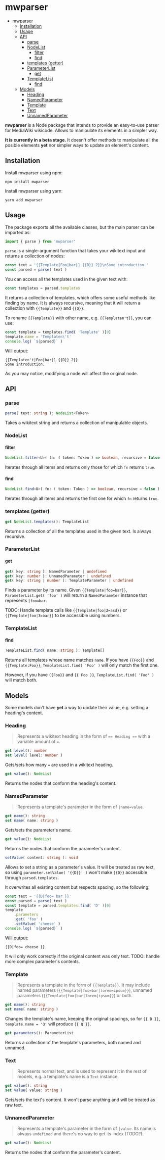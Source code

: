 # mwparser

- [mwparser](#mwparser)
	- [Installation](#installation)
	- [Usage](#usage)
	- [API](#api)
		- [parse](#parse)
		- [NodeList](#nodelist)
			- [filter](#filter)
			- [find](#find)
		- [templates (getter)](#templates-getter)
		- [ParameterList](#parameterlist)
			- [get](#get)
		- [TemplateList](#templatelist)
			- [find](#find-1)
	- [Models](#models)
		- [Heading](#heading)
		- [NamedParameter](#namedparameter)
		- [Template](#template)
		- [Text](#text)
		- [UnnamedParameter](#unnamedparameter)

**mwparser** is a Node package that intends to provide an easy-to-use parser for MediaWiki wikicode. Allows to manipulate its elements in a simpler way.

**It is currently in a beta stage.** It doesn't offer methods to manipulate all the posible elements **yet** nor simpler ways to update an element's content.

## Installation
Install mwparser using npm:

```
npm install mwparser
```

Install mwparser using yarn:
```
yarn add mwparser
```

## Usage
The package exports all the available classes, but the main parser can be imported as:

```ts
import { parse } from 'mwparser'
```

`parse` is a single-argument function that takes your wikitext input and returns a collection of nodes:

```ts
const text = '{{Template|Foo|bar|1 {{D}} 2}}\nSome introduction.'
const parsed = parse( text )
```

You can access all the templates used in the given text with:

```ts
const templates = parsed.templates
```

It returns a collection of templates, which offers some useful methods like finding by name. It is always recursive, meaning that it will return a collection with `{{Template}}` and `{{D}}`.

To rename `{{Template}}` with other name, e.g. `{{Templaten't}}`, you can use:

```ts
const template = templates.find( 'Template' )[0]
template.name = 'Templaten\'t'
console.log( `${parsed}` )
```
Will output:
```
{{Templaten't|Foo|bar|1 {{D}} 2}}
Some introduction.
```
As you may notice, modifying a node will affect the original node.

## API
### parse
```ts
parse( text: string ): NodeList<Token>
```
Takes a wikitext string and returns a collection of manipulable objects.

### NodeList
#### filter
```ts
NodeList.filter<U>( fn: ( token: Token ) => boolean, recursive = false ): U[]
```
Iterates through all items and returns only those for which `fn` returns `true`.

#### find
```ts
NodeList.find<U>( fn: ( token: Token ) => boolean, recursive = false ): U | undefined
```
Iterates through all items and returns the first one for which `fn` returns `true`.

### templates (getter)
```ts
get NodeList.templates(): TemplateList
```
Returns a collection of all the templates used in the given text. Is always recursive.

### ParameterList
#### get
```ts
get( key: string ): NamedParameter | undefined
get( key: number ): UnnamedParameter | undefined
get( key: string | number ): TemplateParameter | undefined
```
Finds a parameter by its name. Given `{{Template|foo=bar}}`, `ParameterList.get( 'foo' )` will return a `NamedParameter` instance that represents `|foo=bar`.

TODO: Handle template calls like `{{Template|foo|2=asd}}` or `{{Template|foo|3=bar}}` to be accessible using numbers.

### TemplateList
#### find
```ts
TemplateList.find( name: string ): Template[]
```
Returns all templates whose name matches `name`. If you have `{{Foo}}` and `{{Template:Foo}}`, `TemplateList.find( 'Foo' )` will only match the first one.

However, if you have `{{Foo}}` and `{{ Foo }}`, `TemplateList.find( 'Foo' )` will match both.

## Models
Some models don't have **yet** a way to update their value, e.g. setting a heading's content.

### Heading
> Represents a wikitext heading in the form of `== Heading ==` with a variable amount of `=`.

```ts
get level(): number
set level( level: number )
```
Gets/sets how many `=` are used in a wikitext heading. 

```ts
get value(): NodeList
```
Returns the nodes that conform the heading's content.

### NamedParameter
> Represents a template's parameter in the form of `|name=value`.

```ts
get name(): string
set name( name: string )
```
Gets/sets the parameter's name.

```ts
get value(): NodeList
```
Returns the nodes that conform the parameter's content.

```ts
setValue( content: string ): void
```
Allows to set a string as a parameter's value. It will be treated as raw text, so using `parameter.setValue( '{{D}}' )` won't make `{{D}}` accessible through `parsed.templates`.

It overwrites all existing content but respects spacing, so the following:

```ts
const text = '{{D|foo= bar }}'
const parsed = parse( text )
const template = parsed.templates.find( 'D' )[0]
template
	.parameters
	.get( 'foo' )
	.setValue( 'cheese' )
console.log( `${parsed}` )
```

Will output:

```
{{D|foo= cheese }}
```

It will only work correctly if the original content was only text. TODO: handle more complex parameter's contents.

### Template
> Represents a template in the form of `{{Template}}`. It may include named parameters (`{{Template|foo=bar|lorem=ipsum}}`), unnamed parameters (`{{Template|foo|bar|lorem|ipsum}}`) or both.

```ts
get name(): string
set name( name: string )
```
Changes the template's name, keeping the original spacings, so for `{{ D }}`, `template.name = 'Q'` will produce `{{ Q }}`.

```ts
get parameters(): ParameterList
```
Returns a collection of the template's parameters, both named and unnamed.

### Text
> Represents normal text, and is used to represent it in the rest of models, e.g. a template's name is a `Text` instance.

```ts
get value(): string
set value( value: string )
```
Gets/sets the text's content. It won't parse anything and will be treated as raw text.

### UnnamedParameter
> Represents a template's parameter in the form of `|value`. Its name is always `undefined` and there's no way to get its index (TODO?).

```ts
get value(): NodeList
```
Returns the nodes that conform the parameter's content.
